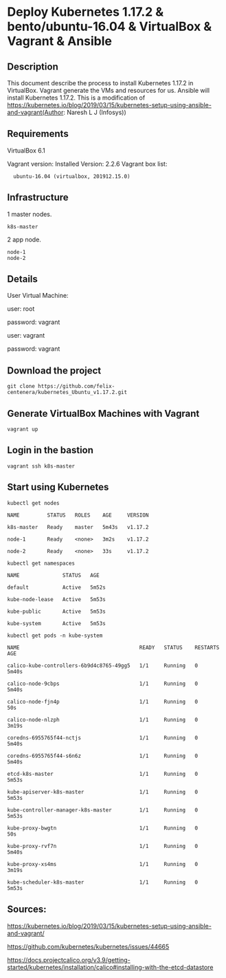 Deploy Kubernetes 1.17.2 & bento/ubuntu-16.04  & VirtualBox & Vagrant & Ansible
========================================

Description
--------------------------------
This document describe the process to install Kubernetes 1.17.2  in VirtualBox. Vagrant generate the VMs and resources for us. Ansible will install Kubernetes 1.17.2.
This is a modification of https://kubernetes.io/blog/2019/03/15/kubernetes-setup-using-ansible-and-vagrant(Author: Naresh L J (Infosys))


Requirements
--------------------------------
VirtualBox 6.1

Vagrant version: Installed Version: 2.2.6
    Vagrant box list:

      ubuntu-16.04 (virtualbox, 201912.15.0)


Infrastructure
--------------------------------
1 master nodes.

    k8s-master

2 app node.

    node-1
    node-2

Details
--------
User Virtual Machine:

user: root

password: vagrant

user: vagrant

password: vagrant


Download the project
-----------------------------------------
```
git clone https://github.com/felix-centenera/kubernetes_Ubuntu_v1.17.2.git
```
Generate VirtualBox Machines with Vagrant
-----------------------------------------
```
vagrant up
```
Login in the bastion
-----------------------------------------
```
vagrant ssh k8s-master

```


Start using Kubernetes
-----------------------------------------
```
kubectl get nodes

NAME         STATUS   ROLES    AGE     VERSION

k8s-master   Ready    master   5m43s   v1.17.2

node-1       Ready    <none>   3m2s    v1.17.2

node-2       Ready    <none>   33s     v1.17.2
```

```
kubectl get namespaces

NAME              STATUS   AGE

default           Active   5m52s

kube-node-lease   Active   5m53s

kube-public       Active   5m53s

kube-system       Active   5m53s
```


```
kubectl get pods -n kube-system

NAME                                       READY   STATUS    RESTARTS   AGE

calico-kube-controllers-6b9d4c8765-49gg5   1/1     Running   0          5m40s

calico-node-9cbps                          1/1     Running   0          5m40s

calico-node-fjn4p                          1/1     Running   0          50s

calico-node-nlzph                          1/1     Running   0          3m19s

coredns-6955765f44-nctjs                   1/1     Running   0          5m40s

coredns-6955765f44-s6n6z                   1/1     Running   0          5m40s

etcd-k8s-master                            1/1     Running   0          5m53s

kube-apiserver-k8s-master                  1/1     Running   0          5m53s

kube-controller-manager-k8s-master         1/1     Running   0          5m53s

kube-proxy-bwgtn                           1/1     Running   0          50s

kube-proxy-rvf7n                           1/1     Running   0          5m40s

kube-proxy-xs4ms                           1/1     Running   0          3m19s

kube-scheduler-k8s-master                  1/1     Running   0          5m53s
```


Sources:
-----------------------------------------
https://kubernetes.io/blog/2019/03/15/kubernetes-setup-using-ansible-and-vagrant/

https://github.com/kubernetes/kubernetes/issues/44665

https://docs.projectcalico.org/v3.9/getting-started/kubernetes/installation/calico#installing-with-the-etcd-datastore
